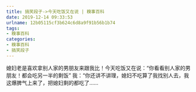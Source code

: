 ```yaml
---
title: 搞笑段子->今天吃饭又在说 | 糗事百科
date: 2019-12-14 09:33:53
urlname: 12b05115cf3b624c6d8a9f91b56b1b74
tags: 
- 糗事百科
categories:
- 糗事百科
- 搞笑段子
---
```

媳妇老是喜欢拿别人家的男朋友来跟我比！今天吃饭又在说：“你看看别人家的男朋友！都会吃另一半的剩饭” 我：“你还讲不讲理，媳妇不吃算了我找别人去，我这爆脾气上来了，把媳妇剩的都吃了……


